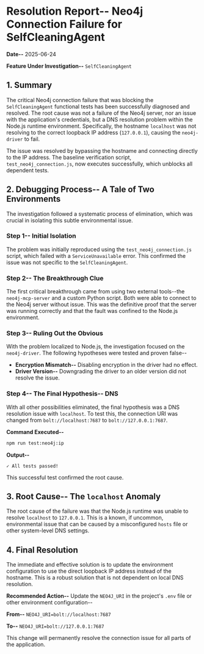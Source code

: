 # Resolution Report-- Neo4j Connection Failure for SelfCleaningAgent

**Date--** 2025-06-24

**Feature Under Investigation--** `SelfCleaningAgent`

## 1. Summary

The critical Neo4j connection failure that was blocking the `SelfCleaningAgent` functional tests has been successfully diagnosed and resolved. The root cause was not a failure of the Neo4j server, nor an issue with the application's credentials, but a DNS resolution problem within the Node.js runtime environment. Specifically, the hostname `localhost` was not resolving to the correct loopback IP address (`127.0.0.1`), causing the `neo4j-driver` to fail.

The issue was resolved by bypassing the hostname and connecting directly to the IP address. The baseline verification script, `test_neo4j_connection.js`, now executes successfully, which unblocks all dependent tests.

## 2. Debugging Process-- A Tale of Two Environments

The investigation followed a systematic process of elimination, which was crucial in isolating this subtle environmental issue.

### Step 1-- Initial Isolation

The problem was initially reproduced using the `test_neo4j_connection.js` script, which failed with a `ServiceUnavailable` error. This confirmed the issue was not specific to the `SelfCleaningAgent`.

### Step 2-- The Breakthrough Clue

The first critical breakthrough came from using two external tools--the `neo4j-mcp-server` and a custom Python script. Both were able to connect to the Neo4j server without issue. This was the definitive proof that the server was running correctly and that the fault was confined to the Node.js environment.

### Step 3-- Ruling Out the Obvious

With the problem localized to Node.js, the investigation focused on the `neo4j-driver`. The following hypotheses were tested and proven false--
*   **Encryption Mismatch--** Disabling encryption in the driver had no effect.
*   **Driver Version--** Downgrading the driver to an older version did not resolve the issue.

### Step 4-- The Final Hypothesis-- DNS

With all other possibilities eliminated, the final hypothesis was a DNS resolution issue with `localhost`. To test this, the connection URI was changed from `bolt://localhost:7687` to `bolt://127.0.0.1:7687`.

**Command Executed--**
```bash
npm run test:neo4j:ip
```

**Output--**
```
✓ All tests passed!
```

This successful test confirmed the root cause.

## 3. Root Cause-- The `localhost` Anomaly

The root cause of the failure was that the Node.js runtime was unable to resolve `localhost` to `127.0.0.1`. This is a known, if uncommon, environmental issue that can be caused by a misconfigured `hosts` file or other system-level DNS settings.

## 4. Final Resolution

The immediate and effective solution is to update the environment configuration to use the direct loopback IP address instead of the hostname. This is a robust solution that is not dependent on local DNS resolution.

**Recommended Action--**
Update the `NEO4J_URI` in the project's `.env` file or other environment configuration--

**From--**
`NEO4J_URI=bolt://localhost:7687`

**To--**
`NEO4J_URI=bolt://127.0.0.1:7687`

This change will permanently resolve the connection issue for all parts of the application.
